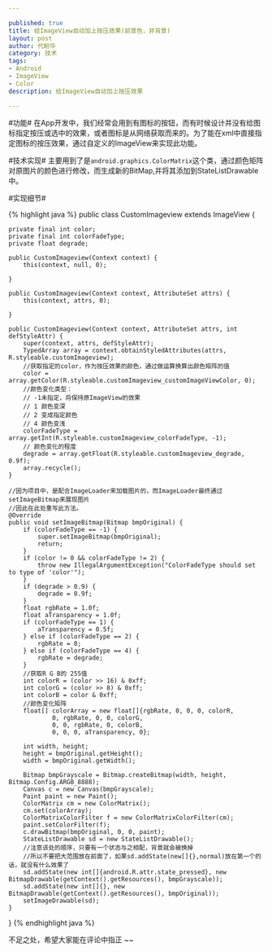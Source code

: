 ```yaml
---

published: true
title: 给ImageView自动加上按压效果(前景色，非背景) 
layout: post
author: 代盼华
category: 技术
tags: 
- Android
- ImageView
- Color
description: 给ImageView自动加上按压效果 

---
```


#功能#
在App开发中，我们经常会用到有图标的按钮，而有时候设计并没有给图标指定按压或选中的效果，或者图标是从网络获取而来的。为了能在xml中直接指定图标的按压效果，通过自定义的ImageView来实现此功能。


#技术实现#
主要用到了是`android.graphics.ColorMatrix`这个类，通过颜色矩阵对原图片的颜色进行修改，而生成新的BitMap,并将其添加到StateListDrawable中。

#实现细节#

{% highlight java %}
public class CustomImageview extends ImageView {

    private final int color;
    private final int colorFadeType;
    private float degrade;

    public CustomImageview(Context context) {
        this(context, null, 0);

    }

    public CustomImageview(Context context, AttributeSet attrs) {
        this(context, attrs, 0);

    }

    public CustomImageview(Context context, AttributeSet attrs, int defStyleAttr) {
        super(context, attrs, defStyleAttr);
        TypedArray array = context.obtainStyledAttributes(attrs, R.styleable.customImageview);
		//获取指定的color，作为按压效果的颜色，通过做运算换算出颜色矩阵的值
        color = array.getColor(R.styleable.customImageview_customImageViewColor, 0);
		//颜色变化类型：
		// -1未指定，将保持原ImageView的效果
		// 1 颜色变深
		// 2 变成指定颜色
		// 4 颜色变浅
        colorFadeType = array.getInt(R.styleable.customImageview_colorFadeType, -1);
		// 颜色变化的程度
        degrade = array.getFloat(R.styleable.customImageview_degrade, 0.9f);
        array.recycle();
    }

	//因为项目中，是配合ImageLoader来加载图片的，而ImageLoader最终通过setImageBitmap来展现图片
	//因此在此处重写此方法。
    @Override
    public void setImageBitmap(Bitmap bmpOriginal) {
        if (colorFadeType == -1) {
            super.setImageBitmap(bmpOriginal);
            return;
        }
        if (color != 0 && colorFadeType != 2) {
            throw new IllegalArgumentException("ColorFadeType should set to type of 'color'");
        }
        if (degrade > 0.9) {
            degrade = 0.9f;
        }
        float rgbRate = 1.0f;
        float aTransparency = 1.0f;
        if (colorFadeType == 1) {
            aTransparency = 0.5f;
        } else if (colorFadeType == 2) {
            rgbRate = 0;
        } else if (colorFadeType == 4) {
            rgbRate = degrade;
        }
		//获取R G B的 255值
        int colorR = (color >> 16) & 0xff;
        int colorG = (color >> 8) & 0xff;
        int colorB = color & 0xff;
		//颜色变化矩阵
        float[] colorArray = new float[]{rgbRate, 0, 0, 0, colorR,
                0, rgbRate, 0, 0, colorG,
                0, 0, rgbRate, 0, colorB,
                0, 0, 0, aTransparency, 0};

        int width, height;
        height = bmpOriginal.getHeight();
        width = bmpOriginal.getWidth();

        Bitmap bmpGrayscale = Bitmap.createBitmap(width, height, Bitmap.Config.ARGB_8888);
        Canvas c = new Canvas(bmpGrayscale);
        Paint paint = new Paint();
        ColorMatrix cm = new ColorMatrix();
        cm.set(colorArray);
        ColorMatrixColorFilter f = new ColorMatrixColorFilter(cm);
        paint.setColorFilter(f);
        c.drawBitmap(bmpOriginal, 0, 0, paint);
        StateListDrawable sd = new StateListDrawable();
        //注意该处的顺序，只要有一个状态与之相配，背景就会被换掉
        //所以不要把大范围放在前面了，如果sd.addState(new[]{},normal)放在第一个的话，就没有什么效果了
        sd.addState(new int[]{android.R.attr.state_pressed}, new BitmapDrawable(getContext().getResources(), bmpGrayscale));
        sd.addState(new int[]{}, new BitmapDrawable(getContext().getResources(), bmpOriginal));
        setImageDrawable(sd);
    }
}
{% endhighlight java %}

不足之处，希望大家能在评论中指正 ~~